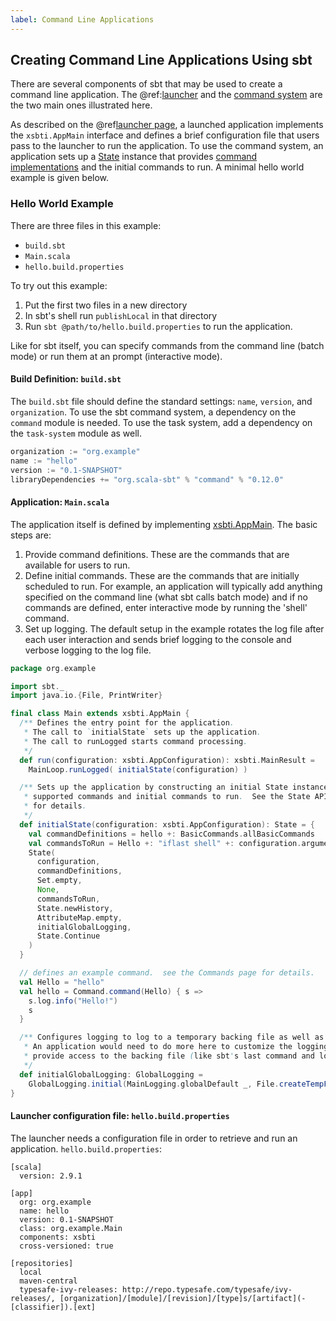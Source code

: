 ```yaml
---
label: Command Line Applications
---
```

  [Sbt-Launcher]: ../launcher/index.md
  [Commands]: Commands.html
  [Build-State]: Build-State.html

## Creating Command Line Applications Using sbt


There are several components of sbt that may be used to create a command line application. The
@ref:[launcher][Sbt-Launcher] and the [command system][Commands] are the two main ones illustrated here.

As described on the @ref[launcher page][Sbt-Launcher], a launched application implements the `xsbti.AppMain` interface
and defines a brief configuration file that users pass to the launcher to run the application. To use the command
system, an application sets up a [State][Build-State] instance that provides [command implementations][Commands] and the
initial commands to run. A minimal hello world example is given below.

### Hello World Example

There are three files in this example:

* `build.sbt`
* `Main.scala`
* `hello.build.properties`

To try out this example:

1. Put the first two files in a new directory
1. In sbt's shell run `publishLocal` in that directory
1. Run `sbt @path/to/hello.build.properties` to run the application.

Like for sbt itself, you can specify commands from the command line (batch mode) or run them at an prompt (interactive
  mode).

#### Build Definition: `build.sbt`

The `build.sbt` file should define the standard settings: `name`, `version`, and `organization`. To use the sbt command
system, a dependency on the `command` module is needed. To use the task system, add a dependency on the `task-system`
module as well.

```scala
organization := "org.example"
name := "hello"
version := "0.1-SNAPSHOT"
libraryDependencies += "org.scala-sbt" % "command" % "0.12.0"
```

#### Application: `Main.scala`

The application itself is defined by implementing [xsbti.AppMain](../api/xsbti/AppMain.html). The basic steps are:

1. Provide command definitions. These are the commands that are available for users to run.
1. Define initial commands. These are the commands that are initially scheduled to run. For example, an application will
  typically add anything specified on the command line (what sbt calls batch mode) and if no commands are defined, enter
  interactive mode by running the 'shell' command.
1. Set up logging. The default setup in the example rotates the log file after each user interaction and sends brief
  logging to the console and verbose logging to the log file.

```scala
package org.example

import sbt._
import java.io.{File, PrintWriter}

final class Main extends xsbti.AppMain {
  /** Defines the entry point for the application.
   * The call to `initialState` sets up the application.
   * The call to runLogged starts command processing.
   */
  def run(configuration: xsbti.AppConfiguration): xsbti.MainResult =
    MainLoop.runLogged( initialState(configuration) )

  /** Sets up the application by constructing an initial State instance with the
   * supported commands and initial commands to run.  See the State API documentation
   * for details.
   */
  def initialState(configuration: xsbti.AppConfiguration): State = {
    val commandDefinitions = hello +: BasicCommands.allBasicCommands
    val commandsToRun = Hello +: "iflast shell" +: configuration.arguments.map(_.trim)
    State(
      configuration,
      commandDefinitions,
      Set.empty,
      None,
      commandsToRun,
      State.newHistory,
      AttributeMap.empty,
      initialGlobalLogging,
      State.Continue
    )
  }

  // defines an example command.  see the Commands page for details.
  val Hello = "hello"
  val hello = Command.command(Hello) { s =>
    s.log.info("Hello!")
    s
  }

  /** Configures logging to log to a temporary backing file as well as to the console.
   * An application would need to do more here to customize the logging level and
   * provide access to the backing file (like sbt's last command and logLevel setting).
   */
  def initialGlobalLogging: GlobalLogging =
    GlobalLogging.initial(MainLogging.globalDefault _, File.createTempFile("hello", "log"))
}
```

#### Launcher configuration file: `hello.build.properties`

The launcher needs a configuration file in order to retrieve and run an application. `hello.build.properties`:

```
[scala]
  version: 2.9.1

[app]
  org: org.example
  name: hello
  version: 0.1-SNAPSHOT
  class: org.example.Main
  components: xsbti
  cross-versioned: true

[repositories]
  local
  maven-central
  typesafe-ivy-releases: http://repo.typesafe.com/typesafe/ivy-releases/, [organization]/[module]/[revision]/[type]s/[artifact](-[classifier]).[ext]
```

